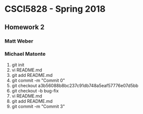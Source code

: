 # CSCI5828 - Spring 2018
## Homework 2
### Matt Weber
### Michael Matonte

1. git init<br>
2. vi README.md<br>
3. git add README.md<br>
4. git commit -m "Commit 0"<br>
5. git checkout a3b56088b8bc237c91db748a5eaf57776e07d5bb<br>
6. git checkout -b bug-fix<br>
7. vi README.md<br>
8. git add README.md<br>
9. git commit -m "Commit 3"<br>


